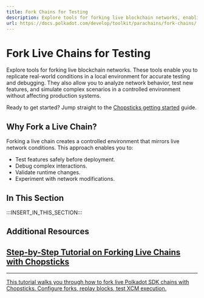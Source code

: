 ```yaml
---
title: Fork Chains for Testing
description: Explore tools for forking live blockchain networks, enabling you to replicate real-world conditions in a local environment for accurate testing and debugging.
url: https://docs.polkadot.com/develop/toolkit/parachains/fork-chains/
---
```


# Fork Live Chains for Testing

Explore tools for forking live blockchain networks. These tools enable you to replicate real-world conditions in a local environment for accurate testing and debugging. They also allow you to analyze network behavior, test new features, and simulate complex scenarios in a controlled environment without affecting production systems.

Ready to get started? Jump straight to the [Chopsticks getting started](/parachains/testing/fork-a-parachain/) guide.

## Why Fork a Live Chain?

Forking a live chain creates a controlled environment that mirrors live network conditions. This approach enables you to:

- Test features safely before deployment.
- Debug complex interactions.
- Validate runtime changes.
- Experiment with network modifications.

## In This Section

:::INSERT_IN_THIS_SECTION:::

## Additional Resources

<div class="subsection-wrapper">
  <div class="card">
    <a href="/tutorials/polkadot-sdk/testing/fork-live-chains/">
      <h2 class="title">Step-by-Step Tutorial on Forking Live Chains with Chopsticks</h2>
      <hr>
      <p class="description">This tutorial walks you through how to fork live Polkadot SDK chains with Chopsticks. Configure forks, replay blocks, test XCM execution.</p>
    </a>
  </div>
</div>
